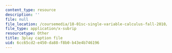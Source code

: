 ```yaml
---
content_type: resource
description: ''
file: null
file_location: /coursemedia/18-01sc-single-variable-calculus-fall-2010/6cc65cd2e450da88f8b0b43e4b746196_Gbtma_UQpro.srt
file_type: application/x-subrip
resourcetype: Other
title: 3play caption file
uid: 6cc65cd2-e450-da88-f8b0-b43e4b746196
---
```

